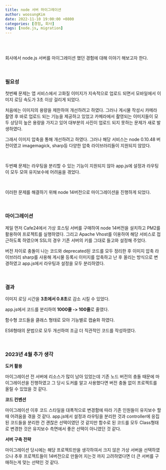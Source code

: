 ```yaml
---
title: node 서버 마이그레이션
author: woosungKim
date: 2022-11-10 19:00:00 +0800
categories: [경험, 회사]
tags: [node.js, migration]
---
```


<br>
<br>

회사에서 node.js 서버를 마이그레이션 했던 경험에 대해 이야기 해보고자 한다.

<br>

### 필요성

첫번째 문제는 앱 서비스에서 고화질 이미지가 지속적으로 업로드 되면서 모바일에서 이미지 로딩 속도가 3초 이상 걸리게 되었다.

처음에는 이미지의 용량을 제한하여 개선하려고 하였다. 
그러나 게시물 작성시 카메라 촬영 후 바로 업로드 되는 기능을 제공하고 있었고 카메라에서 촬영되는 이미지들이 모두 상당히 높은 용량을 가지고 있어 대부분의 사진이 업로드 되지 못하는 문제가 새로 발생하였다.

그래서 이미지 압축을 통해 개선하려고 하였다. 그러나 해당 서비스는 node 0.10.48 버전이였고 imagemagick, sharp등 다양한 압축 라이브러리들이 지원되지 않았다.

<br>

두번째 문제는 라우팅을 분리할 수 있는 기능이 지원되지 않아 app.js에 설정과 라우팅이 모두 모여 유지보수에 어려움을 겪었다.

<br>

이러한 문제를 해결하기 위해 node 14버전으로 마이그레이션을 진행하게 되었다.

<br>

### 마이그레이션

제일 먼저 Cafe24에서 가상 호스팅 서버를 구매하여 node 14버전을 설치하고 PM2를 활용하여 프로젝트를 실행하였다. 그리고 Apache Vhost를 이용하여 해당 서비스로 접근하도록 하였으며 SSL의 경우 기존 서버의 키를 그대로 들고와 설정해 주었다.

버전 차이로 충돌이 나는 코드와 deprecated된 코드를 모두 정리한 후 이미지 압축 라이브러리 sharp를 사용해 게시물 등록시 이미지를 압축하고 난 후 올리는 방식으로 변경하였고 app.js에서 라우팅과 설정을 모두 분리하였다. 

<br>

### 결과

이미지 로딩 시간을 <b>3초에서 0.8초</b>로 감소 시킬 수 있었다.

app.js에서 코드를 분리하여 <b>1000줄 -> 100줄</b>로 줄였다.

함수형 코드들을 클래스 형태로 모아 기능별로 캡슐화 하였다.

ES6형태의 문법으로 모두 개선하여 조금 더 직관적인 코드를 작성하였다.


<br>

### 2023년 4월 추가 생각

<b>도커 활용</b>

마이그레이션 전 서버에 리소스가 많이 남아 있었는데 기존 노드 버전의 충돌 때문에 마이그레이션을 진행하였고 그 당시 도커를 알고 사용했다면 버전 충돌 없이 프로젝트를 올릴 수 있었을 것 같다.
  
<b>코드 컨벤션</b>

마이그레이션 이후 코드 스타일을 대폭적으로 변경함에 따라 기존 인원들이 유지보수 할 때 어려움을 겪을 것 같다.
app.js에서 설정과 라우팅을 분리한 것과 controller에 응집된 코드들을 분리한 건 괜찮은 선택이였던 것 같지만 함수로 된 코드를 모두 Class형태로 변경한 것은 유지보수 측면에서 좋은 선택이 아니였던 것 같다.

<b>서버 구축 전략</b>

마이그레이션 당시에는 해당 프로젝트만을 생각하여서 크지 않은 가상 서버을 선택하였으나 추후 프로젝트들이 14버전으로 만들어 지는것 까지 고려하였다면 더 큰 서버를 구매하는게 맞는 선택인 것 같다.

